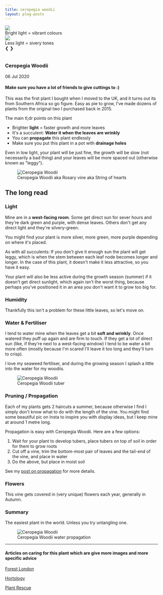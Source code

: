 ```yaml
---
title: ceropegia woodii
layout: plog-posts
---
```


<!-- Slideshow container -->
<section>
    <article>
        <div class="slideshow">
            <div class="slideshow-container">
                <!-- Full-width images -->
                <div class="mySlides fade">
                    <img src="/plog/resources/images/CeropegiaWoodii_1.jpg">
                    <div class="slideshow-text">Bright light = vibrant colours</div>
                </div>
                <div class="mySlides fade">
                    <img src="/plog/resources/images/CeropegiaWoodii_4.jpg">
                    <div class="slideshow-text">Less light = sivery tones</div>
                </div>
                <!-- Next and previous buttons -->
                <a class="prev" onclick="plusSlides(-1)">&#10094;</a>
                <a class="next" onclick="plusSlides(1)">&#10095;</a>
            </div>
            <br>
            <!-- The dots/circles -->
            <div style="text-align:center">
                <span class="dot" onclick="currentSlide(1)"></span>
                <span class="dot" onclick="currentSlide(2)"></span>
            </div>
        </div>
    </article>
</section>

<!-- Text section -->
<section>
    <article>
        <div class="about">
            <div class="text-item">
                <h1>Ceropegia Woodii</h1>
                <p class="date">06 Jul 2020</p>
                <h4>Make sure you have a lot of friends to give cuttings to :)</h4>
                <p>This was the first plant I bought when I moved to the UK, and it turns out its from Southern Africa so go figure. Easy as pie to grow, I've made dozens of plants from the original two I purchased back in 2015.
                </p>
                <div class="indent">
                    <p>The main tl;dr points on this plant
                        <ul>
                            <li>Brighter <strong>light</strong> = faster growth and more leaves</li>
                            <li>It's a succulent: <strong>Water it when the leaves are wrinkly</strong></li>
                            <li>You can <strong>propagate</strong> this plant endlessly</li>
                            <li>Make sure you put this plant in a pot with <strong>drainage holes</strong></li>
                        </ul>
                    </p>
                </div>
                <p>Even in low light, your plant will be just fine, the growth will be slow (not necessarily a bad thing) and your leaves will be more spaced out (otherwise known as "leggy").
                </p>
            </div>
            <figure>
                <img src="/plog/resources/images/CeropegiaWoodii_5.jpg" alt="Ceropegia Woodii">
                <figcaption>
                    Ceropegia Woodii aka Rosary vine aka String of hearts
                </figcaption>
            </figure>
        </div>
    </article>
</section>


<section>
    <article>
        <div class="about">
            <div class="text-item">
                <h2>The long read</h2>
                <h3>Light</h3>
                <p>Mine are in a <strong>west-facing room</strong>. Some get direct sun for sever hours and they're dark green and purple, with dense leaves. Others don't get any direct light and they're silvery-green.</p>
                <p>You might find your plant is more silver, more green, more purple depending on where it's placed.</p>
                <p>As with all succulents: If you don't give it enough sun the plant will get leggy, which is when the stem between each leaf node becomes longer and longer. In the case of this plant, it doesn't make it less attractive, so you have it easy.</p>
                <p>Your plant will also be less active during the growth season (summer) if it doesn't get direct sunlight, which again isn't the worst thing, because perhaps you've positioned it in an area you don't want it to grow too big for.</p>
                <h3>Humidity</h3>
                <p>Thankfully this isn't a problem for these little leaves, so let's move on.</p>
                <h3>Water & Fertiliser</h3>
                <p>I tend to water mine when the leaves get a bit <strong>soft and wrinkly</strong>. Once watered they puff up again and are firm to touch. If they get a lot of direct sun (like, if they're next to a west-facing window) I tend to be water a bit more often (mostly because I'm scared I'll leave it too long and they'll turn to crisp).</p>
                <p>I love my seaweed fertiliser, and during the growing season I splash a little into the water for my woodiis.</p>
            </div>
                <figure>
                    <img src="/plog/resources/images/CeropegiaWoodii_6.jpg" alt="Ceropegia Woodii">
                    <figcaption>
                        Ceropegia Woodii tuber
                    </figcaption>
                </figure>
        </div>
    </article>
</section>

<section>
    <article>
        <div class="about">
            <div class="text-item">
                            <h3>Pruning / Propagation</h3>
                <p>Each of my plants gets 2 haircuts a summer, because otherwise I find I simply don't know what to do with the length of the vine. You might find some beautiful pic on Insta to inspire you with display ideas, but I keep mine at around 1 metre long.</p>
                <p>Propagation is easy with Ceropegia Woodii. Here are a few options:
                        <ol>
                            <li>Wait for your plant to develop tubers, place tubers on top of soil in order for them to grow roots</li>
                            <li>Cut off a vine, trim the bottom-most pair of leaves and the tail-end of the vine, and place in water</li>
                            <li>Do the above, but place in moist soil</li>
                        </ol>
                </p>
                <p>See my <a href="/plog/2020/02/02/propagation">post on propagation</a> for more details.</p>
                <h3>Flowers</h3>
                <p>This vine gets covered in (very unique) flowers each year, generally in Autumn. </p>
                <h3>Summary</h3>
                <p>The easiest plant in the world. Unless you try untangling one.
                </p>
            </div>
                <figure>
                    <img src="/plog/resources/images/CeropegiaWoodii_7.jpg" alt="Ceropegia Woodii">
                    <figcaption>
                        Ceropegia Woodii water propagation
                    </figcaption>
                </figure>
        </div>  
    </article>
</section>


<section>
    <article>
        <div class="about">
            <div class="text-item">
                <hr>
                <h4>Articles on caring for this plant which are give more images and more specific advice</h4>
                <a href="https://forest.london/blogs/plant-of-the-month/ceropegia-woodii-plant-of-the-month">
                    <p>Forest London</p>
                </a>
                <a href="https://hortology.co.uk/products/ceropegia-woodii-string-of-hearts-rosary-vine">
                    <p>Hortology</p>
                </a>
                <a href="https://www.plantsrescue.com/ceropegia-woodii/">
                    <p>Plant Rescue</p>
                </a>
            </div>
        </div>  
    </article>
</section>
